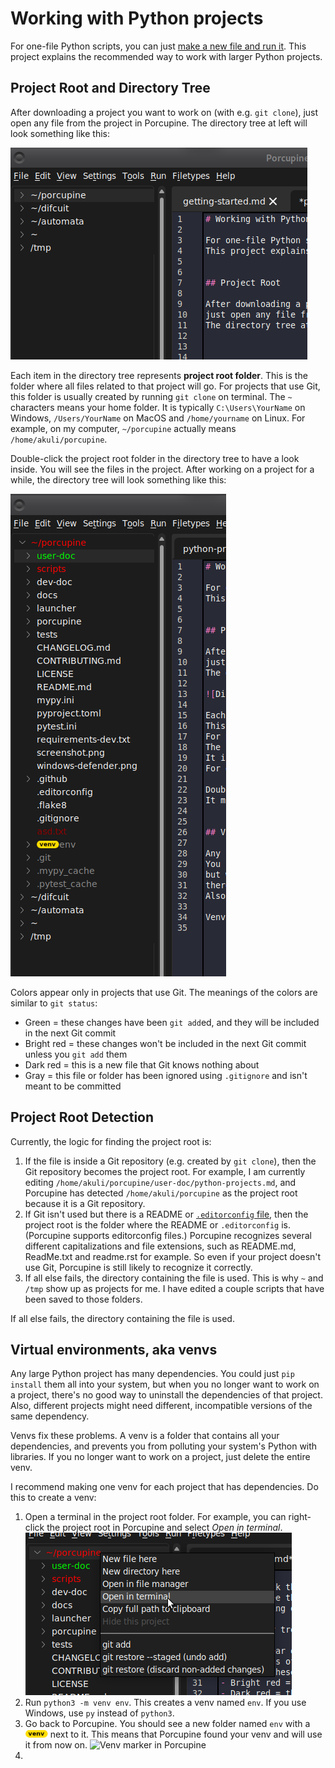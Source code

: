 # Working with Python projects

For one-file Python scripts, you can just [make a new file and run it](getting-started.md).
This project explains the recommended way to work with larger Python projects.


## Project Root and Directory Tree

After downloading a project you want to work on (with e.g. `git clone`),
just open any file from the project in Porcupine.
The directory tree at left will look something like this:

![Directory tree](images/directory-tree-nothing-opened.png)

Each item in the directory tree represents **project root folder**.
This is the folder where all files related to that project will go.
For projects that use Git, this folder is usually created by running `git clone` on terminal.
The `~` characters means your home folder.
It is typically `C:\Users\YourName` on Windows, `/Users/YourName` on MacOS and `/home/yourname` on Linux.
For example, on my computer, `~/porcupine` actually means `/home/akuli/porcupine`.

Double-click the project root folder in the directory tree to have a look inside.
You will see the files in the project.
After working on a project for a while, the directory tree will look something like this:

![Directory tree, with more stuff](images/directory-tree-stuff-opened.png)

Colors appear only in projects that use Git.
The meanings of the colors are similar to `git status`:
- Green = these changes have been `git add`ed, and they will be included in the next Git commit
- Bright red = these changes won't be included in the next Git commit unless you `git add` them
- Dark red = this is a new file that Git knows nothing about
- Gray = this file or folder has been ignored using `.gitignore` and isn't meant to be committed


## Project Root Detection

Currently, the logic for finding the project root is:
1. If the file is inside a Git repository (e.g. created by `git clone`),
    then the Git repository becomes the project root.
    For example, I am currently editing `/home/akuli/porcupine/user-doc/python-projects.md`,
    and Porcupine has detected `/home/akuli/porcupine` as the project root
    because it is a Git repository.
2. If Git isn't used but there is a README or [`.editorconfig` file](https://editorconfig.org/),
    then the project root is the folder where the README or `.editorconfig` is.
    (Porcupine supports editorconfig files.)
    Porcupine recognizes several different capitalizations and file extensions, such as README.md, ReadMe.txt and readme.rst for example.
    So even if your project doesn't use Git, Porcupine is still likely to recognize it correctly.
3. If all else fails, the directory containing the file is used.
    This is why `~` and `/tmp` show up as projects for me.
    I have edited a couple scripts that have been saved to those folders.

If all else fails, the directory containing the file is used.


## Virtual environments, aka venvs

Any large Python project has many dependencies.
You could just `pip install` them all into your system,
but when you no longer want to work on a project,
there's no good way to uninstall the dependencies of that project.
Also, different projects might need different, incompatible versions of the same dependency.

Venvs fix these problems.
A venv is a folder that contains all your dependencies,
and prevents you from polluting your system's Python with libraries.
If you no longer want to work on a project, just delete the entire venv.

I recommend making one venv for each project that has dependencies.
Do this to create a venv:

1. Open a terminal in the project root folder.
    For example, you can right-click the project root in Porcupine and select *Open in terminal*.
    ![Open in terminal](images/open-in-terminal.png)
2. Run `python3 -m venv env`. This creates a venv named `env`. If you use Windows, use `py` instead of `python3`.
3. Go back to Porcupine. You should see a new folder named `env` with a ![yellow venv marker](../porcupine/images/venv.png) next to it.
    This means that Porcupine found your venv and will use it from now on.
    ![Venv marker in Porcupine](images/venv-marker.png)
4. 
